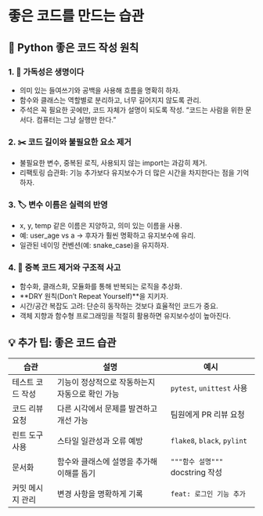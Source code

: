 # 좋은 코드를 만드는 습관

## 🧠 Python 좋은 코드 작성 원칙
### 1. 👀 가독성은 생명이다
- 의미 있는 들여쓰기와 공백을 사용해 흐름을 명확히 하자.
- 함수와 클래스는 역할별로 분리하고, 너무 길어지지 않도록 관리.
- 주석은 꼭 필요한 곳에만, 코드 자체가 설명이 되도록 작성.
“코드는 사람을 위한 문서다. 컴퓨터는 그냥 실행만 한다.”


### 2. ✂️ 코드 길이와 불필요한 요소 제거
- 불필요한 변수, 중복된 로직, 사용되지 않는 import는 과감히 제거.
- 리팩토링 습관화: 기능 추가보다 유지보수가 더 많은 시간을 차지한다는 점을 기억하자.

### 3. 🏷️ 변수 이름은 실력의 반영
- x, y, temp 같은 이름은 지양하고, 의미 있는 이름을 사용.
- 예: user_age vs a → 후자가 훨씬 명확하고 유지보수에 유리.
- 일관된 네이밍 컨벤션(예: snake_case)을 유지하자.

### 4. 🔁 중복 코드 제거와 구조적 사고
- 함수화, 클래스화, 모듈화를 통해 반복되는 로직을 추상화.
- **DRY 원칙(Don’t Repeat Yourself)**을 지키자.
- 시간/공간 복잡도 고려: 단순히 동작하는 것보다 효율적인 코드가 중요.
- 객체 지향과 함수형 프로그래밍을 적절히 활용하면 유지보수성이 높아진다.


## 💡 추가 팁: 좋은 코드 습관

| 습관 | 설명 | 예시 |
|------|------|------|
| 테스트 코드 작성 | 기능이 정상적으로 작동하는지 자동으로 확인 가능 | `pytest`, `unittest` 사용 |
| 코드 리뷰 요청 | 다른 시각에서 문제를 발견하고 개선 가능 | 팀원에게 PR 리뷰 요청 |
| 린트 도구 사용 | 스타일 일관성과 오류 예방 | `flake8`, `black`, `pylint` |
| 문서화 | 함수와 클래스에 설명을 추가해 이해를 돕기 | `"""함수 설명"""` docstring 작성 |
| 커밋 메시지 관리 | 변경 사항을 명확하게 기록 | `feat: 로그인 기능 추가` |






